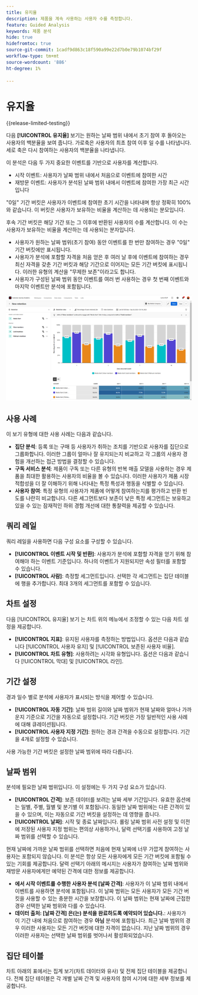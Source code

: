 ```yaml
---
title: 유지율
description: 제품을 계속 사용하는 사용자 수를 측정합니다.
feature: Guided Analysis
keywords: 제품 분석
hide: true
hidefromtoc: true
source-git-commit: 1cadf9d863c18f590a99e22d7b0e79b1074bf29f
workflow-type: tm+mt
source-wordcount: '886'
ht-degree: 1%

---
```


# 유지율

{{release-limited-testing}}

다음 **[!UICONTROL 유지율]** 보기는 원하는 날짜 범위 내에서 초기 참여 후 돌아오는 사용자의 백분율을 보여 줍니다. 가로축은 사용자의 최초 참여 이후 일 수를 나타냅니다. 세로 축은 다시 참여하는 사용자의 백분율을 나타냅니다.

이 분석은 다음 두 가지 중요한 이벤트를 기반으로 사용자를 계산합니다.

* 시작 이벤트: 사용자가 날짜 범위 내에서 처음으로 이벤트에 참여한 시간
* 재방문 이벤트: 사용자가 분석된 날짜 범위 내에서 이벤트에 참여한 가장 최근 시간입니다

&quot;0일&quot; 기간 버킷은 사용자가 이벤트에 참여한 초기 시간을 나타내며 항상 정확히 100%와 같습니다. 이 버킷은 사용자가 보유하는 비율을 계산하는 데 사용되는 분모입니다.

후속 기간 버킷은 해당 기간 또는 그 이후에 반환된 사용자의 수를 계산합니다. 이 수는 사용자가 보유하는 비율을 계산하는 데 사용되는 분자입니다.

* 사용자가 원하는 날짜 범위(초기 참여) 동안 이벤트를 한 번만 참여하는 경우 &quot;0일&quot; 기간 버킷에만 표시됩니다.
* 사용자가 분석에 포함할 자격을 처음 얻은 후 여러 날 후에 이벤트에 참여하는 경우 최신 자격을 갖춘 기간 버킷과 해당 기간으로 이어지는 모든 기간 버킷에 표시됩니다. 이러한 유형의 계산을 &quot;무제한 보존&quot;이라고도 합니다.
* 사용자가 구성된 날짜 범위 동안 이벤트를 여러 번 사용하는 경우 첫 번째 이벤트와 마지막 이벤트만 분석에 포함됩니다.

![유지율 스크린샷](../assets/retention-rates.png)

## 사용 사례

이 보기 유형에 대한 사용 사례는 다음과 같습니다.

* **집단 분석**: 등록 또는 구매 등 사용자가 취하는 조치를 기반으로 사용자를 집단으로 그룹화합니다. 이러한 그룹이 얼마나 잘 유지되는지 비교하고 각 그룹의 사용자 경험을 개선하는 접근 방법을 결정할 수 있습니다.
* **구독 서비스 분석**: 제품이 구독 또는 다른 유형의 반복 매출 모델을 사용하는 경우 제품을 최대한 활용하는 사용자의 비율을 볼 수 있습니다. 이러한 사용자가 제품 시장 적합성을 더 잘 이해하기 위해 나타내는 특정 특성과 행동을 식별할 수 있습니다.
* **사용자 참여**: 특정 유형의 사용자가 제품에 어떻게 참여하는지를 평가하고 반환 빈도를 나란히 비교합니다. 다른 세그먼트보다 보존이 낮은 특정 세그먼트는 보유하고 있을 수 있는 잠재적인 하위 경험 개선에 대한 통찰력을 제공할 수 있습니다.

## 쿼리 레일

쿼리 레일을 사용하면 다음 구성 요소를 구성할 수 있습니다.

* **[!UICONTROL 이벤트 시작 및 반환]**: 사용자가 분석에 포함할 자격을 얻기 위해 참여해야 하는 이벤트 기준입니다. 하나의 이벤트가 지원되지만 속성 필터를 포함할 수 있습니다.
* **[!UICONTROL 사람]**: 측정할 세그먼트입니다. 선택한 각 세그먼트는 집단 테이블에 행을 추가합니다. 최대 3개의 세그먼트를 포함할 수 있습니다.

## 차트 설정

다음 [!UICONTROL 유지율] 보기 는 차트 위의 메뉴에서 조정할 수 있는 다음 차트 설정을 제공합니다.

* **[!UICONTROL 지표]**: 유지된 사용자를 측정하는 방법입니다. 옵션은 다음과 같습니다 [!UICONTROL 사용자 유지] 및 [!UICONTROL 보존된 사용자 비율].
* **[!UICONTROL 차트 유형]**: 사용하려는 시각화 유형입니다. 옵션은 다음과 같습니다 [!UICONTROL 막대] 및 [!UICONTROL 라인].

## 기간 설정

경과 일수 별로 분석에 사용자가 표시되는 방식을 제어할 수 있습니다.

* **[!UICONTROL 자동 기간]**: 날짜 범위 길이와 날짜 범위가 현재 날짜와 얼마나 가까운지 기준으로 기간을 자동으로 설정합니다. 기간 버킷은 가장 일반적인 사용 사례에 대해 큐레이션됩니다.
* **[!UICONTROL 사용자 지정 기간]**: 원하는 경과 간격을 수동으로 설정합니다. 기간을 4개로 설정할 수 있습니다.

사용 가능한 기간 버킷은 설정한 날짜 범위에 따라 다릅니다.

## 날짜 범위

분석에 필요한 날짜 범위입니다. 이 설정에는 두 가지 구성 요소가 있습니다.

* **[!UICONTROL 간격]**: 보존 데이터를 보려는 날짜 세부 기간입니다. 유효한 옵션에는 일별, 주별, 월별 및 분기별 이 포함됩니다. 동일한 날짜 범위에는 다른 간격이 있을 수 있으며, 이는 자동으로 기간 버킷을 설정하는 데 영향을 줍니다.
* **[!UICONTROL 날짜]**: 시작 및 종료 날짜입니다. 롤링 날짜 범위 사전 설정 및 이전에 저장된 사용자 지정 범위는 편의상 사용하거나, 달력 선택기를 사용하여 고정 날짜 범위를 선택할 수 있습니다.

현재 날짜에 가까운 날짜 범위를 선택하면 처음에 현재 날짜에 너무 가깝게 참여하는 사용자는 포함되지 않습니다. 이 분석은 항상 모든 사용자에게 모든 기간 버킷에 포함될 수 있는 기회를 제공합니다. 달력 선택기 아래의 메시지는 사용자가 참여하는 날짜 범위와 재방문 사용자에게만 예약된 간격에 대한 정보를 제공합니다.

* **에서 시작 이벤트를 수행한 사용자 분석 [날짜 간격]**: 사용자가 이 날짜 범위 내에서 이벤트를 사용하면 분석에 포함됩니다. 이 날짜 범위는 모든 사용자가 모든 기간 버킷을 사용할 수 있는 충분한 시간을 보장합니다. 이 날짜 범위는 현재 날짜에 근접한 경우 선택한 날짜 범위와 다를 수 있습니다.
* **데이터 출처: [날짜 간격] 은(는) 분석을 완료하도록 예약되어 있습니다.**: 사용자가 이 기간 내에 처음으로 참여하는 경우 **아님** 분석에 포함됩니다. 최근 날짜 범위의 경우 이러한 사용자는 모든 기간 버킷에 대한 자격이 없습니다. 지난 날짜 범위의 경우 이러한 사용자는 선택한 날짜 범위를 벗어나서 활성화되었습니다.

## 집단 테이블

차트 아래의 표에서는 집계 보기(차트 데이터와 유사) 및 전체 집단 테이블을 제공합니다. 전체 집단 테이블은 각 개별 날짜 간격 및 사용자의 참여 시기에 대한 세부 정보를 제공합니다.
